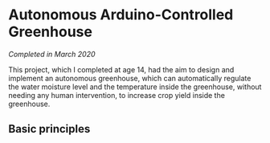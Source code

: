 # Autonomous Arduino-Controlled Greenhouse

_Completed in March 2020_

This project, which I completed at age 14, had the aim to design and implement an autonomous greenhouse, which can automatically regulate the water moisture level and the temperature inside the greenhouse, without needing any human intervention, to increase crop yield inside the greenhouse.

## Basic principles


